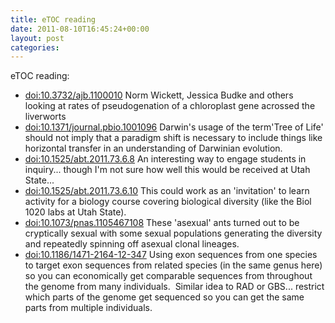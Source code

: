 ```yaml
---
title: eTOC reading
date: 2011-08-10T16:45:24+00:00
layout: post
categories:
---
```

eTOC reading:

  * [doi:10.3732/ajb.1100010][1] Norm Wickett, Jessica Budke and others looking at rates of pseudogenation of a chloroplast gene acrossed the liverworts
  * [doi:10.1371/journal.pbio.1001096][2] Darwin's usage of the term'Tree of Life' should not imply that a paradigm shift is necessary to include things like horizontal transfer in an understanding of Darwinian evolution.
  * [doi:10.1525/abt.2011.73.6.8][3] An interesting way to engage students in inquiry... though I'm not sure how well this would be received at Utah State...
  * [doi:10.1525/abt.2011.73.6.10][4] This could work as an 'invitation' to learn activity for a biology course covering biological diversity (like the Biol 1020 labs at Utah State).
  * [doi:10.1073/pnas.1105467108][5] These 'asexual' ants turned out to be cryptically sexual with some sexual populations generating the diversity and repeatedly spinning off asexual clonal lineages.
  * [doi:10.1186/1471-2164-12-347][6] Using exon sequences from one species to target exon sequences from related species (in the same genus here) so you can economically get comparable sequences from throughout the genome from many individuals.  Similar idea to RAD or GBS... restrict which parts of the genome get sequenced so you can get the same parts from multiple individuals.

[1]: http://doi.org/10.3732/ajb.1100010
[2]: http://doi.org/10.1371/journal.pbio.1001096
[3]: http://doi.org/10.1525/abt.2011.73.6.8
[4]: http://doi.org/10.1525/abt.2011.73.6.10
[5]: http://doi.org/10.1073/pnas.1105467108
[6]: http://doi.org/10.1186/1471-2164-12-347
